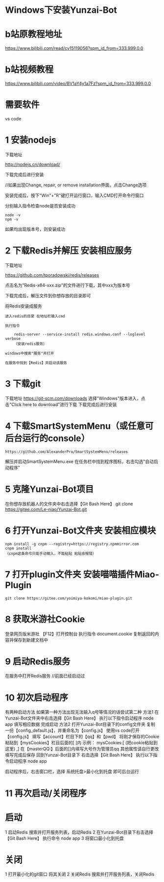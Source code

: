 # Windows下安装Yunzai-Bot
# b站原教程地址
https://www.bilibili.com/read/cv15119056?spm_id_from=333.999.0.0
# b站视频教程
https://www.bilibili.com/video/BV1aY4y1a7Fz?spm_id_from=333.999.0.0

# 需要软件
vs code

# 1 安装nodejs
下载地址

http://nodejs.cn/download/

下载完成后进行安装

//如果出现Change, repair, or remove installation界面，点击Change选项

安装完成后，按下"Win"+"R"键打开运行窗口，输入CMD打开命令行窗口

分别输入指令检查node是否安装成功

    node -v
    npm -v

如果均出现版本号，则安装成功

# 2 下载Redis并解压 安装相应服务
下载地址

https://github.com/tporadowski/redis/releases

点击名为"Redis-x64-xxx.zip"的文件进行下载，其中xxx为版本号

下载完成后，解压文件到你想存放的目录即可

将Redis安装成服务

    进入redis的目录 在地址栏输入cmd

    执行指令

        redis-server --service-install redis.windows.conf --loglevel verbose
        （安装redis服务）

    windows中搜索"服务"并打开
    
    在服务中找到【Redis】并启动该服务

# 3 下载git
下载地址
    https://git-scm.com/downloads
    选择"Windows"版本进入，点击"Click here to download"进行下载
下载完成后进行安装

# 4 下载SmartSystemMenu（或任意可后台运行的console）
    https://github.com/AlexanderPro/SmartSystemMenu/releases
解压并启动SmartSystemMenu.exe
在任务栏中找到程序图标，右击勾选"自动启动程序"

# 5 克隆Yunzai-Bot项目
在你想存放机器人的文件夹中右击选择【Git Bash Here】
    git clone https://gitee.com/Le-niao/Yunzai-Bot.git

# 6 打开Yunzai-Bot文件夹 安装相应模块
    npm install -g cnpm --registry=https://registry.npmmirror.com
    cnpm install
    （cnpm这条命令只能手动输入，不能粘贴 粘贴会报错）

# 7 打开plugin文件夹 安装喵喵插件Miao-Plugin
    git clone https://gitee.com/yoimiya-kokomi/miao-plugin.git

# 8 获取米游社Cookie
登录网页版米游社
【F12】打开控制台
执行指令
    document.cookie
复制返回的内容并保存到新建文档中

# 9 启动Redis服务
在服务中打开Redis服务 //前面已经启动过

# 10 初次启动程序
有两种启动方法 如果第一种方法出现无法输入q号等情况的话尝试第二种
方法1 
    在Yunzai-Bot文件夹中右击选择【Git Bash Here】
    执行以下指令启动程序
        node app
    填写相应数据 完成启动
方法2
    打开Yunzai-Bot目录下的config文件夹
    复制一份【config_default.js】，并重命名为【config.js】
    使用vs code打开【config.js】
        填写【account】栏目下的【qq】和【pwd】
        将刚才保存的Cookie粘贴到【mysCookies】栏目后面的[  ]内 
            示例：
            mysCookies:[ (把cookie粘贴到这里) ,]
        在【masterQQ:】后面的[]内填写大号作为管理员qq
        其他属性请自行更改
    填写完成后保存 回到Yunzai-Bot目录下
    右击选择【Git Bash Here】
    执行以下指令启动程序
        node app

启动程序后，右击窗口栏，选择 系统托盘>最小化到托盘 即可后台运行

# 11 再次启动/关闭程序
# 启动
1 启动Redis
    搜索并打开服务列表，启动Redis
2 在Yunzai-Bot目录下右击选择【Git Bash Here】
    执行命令
        node app
3 将窗口最小化到托盘
# 关闭
1 打开最小化的git窗口 将其关闭
2 关闭Redis
    搜索并打开服务列表，关闭Redis
